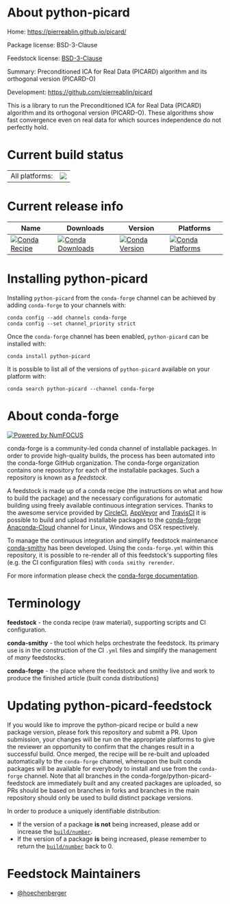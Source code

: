 About python-picard
===================

Home: https://pierreablin.github.io/picard/

Package license: BSD-3-Clause

Feedstock license: [BSD-3-Clause](https://github.com/conda-forge/python-picard-feedstock/blob/master/LICENSE.txt)

Summary: Preconditioned ICA for Real Data (PICARD) algorithm and its orthogonal version (PICARD-O)

Development: https://github.com/pierreablin/picard

This is a library to run the Preconditioned ICA for Real Data (PICARD)
algorithm and its orthogonal version (PICARD-O). These algorithms
show fast convergence even on real data for which sources independence do
not perfectly hold.


Current build status
====================


<table><tr><td>All platforms:</td>
    <td>
      <a href="https://dev.azure.com/conda-forge/feedstock-builds/_build/latest?definitionId=7016&branchName=master">
        <img src="https://dev.azure.com/conda-forge/feedstock-builds/_apis/build/status/python-picard-feedstock?branchName=master">
      </a>
    </td>
  </tr>
</table>

Current release info
====================

| Name | Downloads | Version | Platforms |
| --- | --- | --- | --- |
| [![Conda Recipe](https://img.shields.io/badge/recipe-python--picard-green.svg)](https://anaconda.org/conda-forge/python-picard) | [![Conda Downloads](https://img.shields.io/conda/dn/conda-forge/python-picard.svg)](https://anaconda.org/conda-forge/python-picard) | [![Conda Version](https://img.shields.io/conda/vn/conda-forge/python-picard.svg)](https://anaconda.org/conda-forge/python-picard) | [![Conda Platforms](https://img.shields.io/conda/pn/conda-forge/python-picard.svg)](https://anaconda.org/conda-forge/python-picard) |

Installing python-picard
========================

Installing `python-picard` from the `conda-forge` channel can be achieved by adding `conda-forge` to your channels with:

```
conda config --add channels conda-forge
conda config --set channel_priority strict
```

Once the `conda-forge` channel has been enabled, `python-picard` can be installed with:

```
conda install python-picard
```

It is possible to list all of the versions of `python-picard` available on your platform with:

```
conda search python-picard --channel conda-forge
```


About conda-forge
=================

[![Powered by NumFOCUS](https://img.shields.io/badge/powered%20by-NumFOCUS-orange.svg?style=flat&colorA=E1523D&colorB=007D8A)](http://numfocus.org)

conda-forge is a community-led conda channel of installable packages.
In order to provide high-quality builds, the process has been automated into the
conda-forge GitHub organization. The conda-forge organization contains one repository
for each of the installable packages. Such a repository is known as a *feedstock*.

A feedstock is made up of a conda recipe (the instructions on what and how to build
the package) and the necessary configurations for automatic building using freely
available continuous integration services. Thanks to the awesome service provided by
[CircleCI](https://circleci.com/), [AppVeyor](https://www.appveyor.com/)
and [TravisCI](https://travis-ci.com/) it is possible to build and upload installable
packages to the [conda-forge](https://anaconda.org/conda-forge)
[Anaconda-Cloud](https://anaconda.org/) channel for Linux, Windows and OSX respectively.

To manage the continuous integration and simplify feedstock maintenance
[conda-smithy](https://github.com/conda-forge/conda-smithy) has been developed.
Using the ``conda-forge.yml`` within this repository, it is possible to re-render all of
this feedstock's supporting files (e.g. the CI configuration files) with ``conda smithy rerender``.

For more information please check the [conda-forge documentation](https://conda-forge.org/docs/).

Terminology
===========

**feedstock** - the conda recipe (raw material), supporting scripts and CI configuration.

**conda-smithy** - the tool which helps orchestrate the feedstock.
                   Its primary use is in the construction of the CI ``.yml`` files
                   and simplify the management of *many* feedstocks.

**conda-forge** - the place where the feedstock and smithy live and work to
                  produce the finished article (built conda distributions)


Updating python-picard-feedstock
================================

If you would like to improve the python-picard recipe or build a new
package version, please fork this repository and submit a PR. Upon submission,
your changes will be run on the appropriate platforms to give the reviewer an
opportunity to confirm that the changes result in a successful build. Once
merged, the recipe will be re-built and uploaded automatically to the
`conda-forge` channel, whereupon the built conda packages will be available for
everybody to install and use from the `conda-forge` channel.
Note that all branches in the conda-forge/python-picard-feedstock are
immediately built and any created packages are uploaded, so PRs should be based
on branches in forks and branches in the main repository should only be used to
build distinct package versions.

In order to produce a uniquely identifiable distribution:
 * If the version of a package **is not** being increased, please add or increase
   the [``build/number``](https://docs.conda.io/projects/conda-build/en/latest/resources/define-metadata.html#build-number-and-string).
 * If the version of a package **is** being increased, please remember to return
   the [``build/number``](https://docs.conda.io/projects/conda-build/en/latest/resources/define-metadata.html#build-number-and-string)
   back to 0.

Feedstock Maintainers
=====================

* [@hoechenberger](https://github.com/hoechenberger/)

